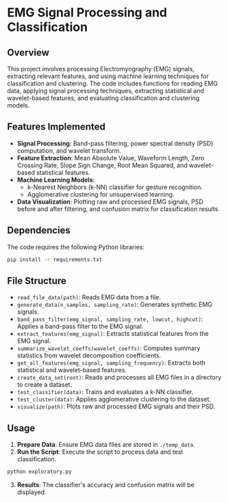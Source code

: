# EMG Signal Processing and Classification

## Overview
This project involves processing Electromyography (EMG) signals, extracting relevant features, and using machine learning techniques for classification and clustering. The code includes functions for reading EMG data, applying signal processing techniques, extracting statistical and wavelet-based features, and evaluating classification and clustering models.

## Features Implemented
- **Signal Processing**: Band-pass filtering, power spectral density (PSD) computation, and wavelet transform.
- **Feature Extraction**: Mean Absolute Value, Waveform Length, Zero Crossing Rate, Slope Sign Change, Root Mean Squared, and wavelet-based statistical features.
- **Machine Learning Models**:
  - k-Nearest Neighbors (k-NN) classifier for gesture recognition.
  - Agglomerative clustering for unsupervised learning.
- **Data Visualization**: Plotting raw and processed EMG signals, PSD before and after filtering, and confusion matrix for classification results.

## Dependencies
The code requires the following Python libraries:
```sh
pip install -r requirements.txt
```

## File Structure
- `read_file_data(path)`: Reads EMG data from a file.
- `generate_data(n_samples, sampling_rate)`: Generates synthetic EMG signals.
- `band_pass_filter(emg_signal, sampling_rate, lowcut, highcut)`: Applies a band-pass filter to the EMG signal.
- `extract_features(emg_signal)`: Extracts statistical features from the EMG signal.
- `summarize_wavelet_coeffs(wavelet_coeffs)`: Computes summary statistics from wavelet decomposition coefficients.
- `get_all_features(emg_signal, sampling_frequency)`: Extracts both statistical and wavelet-based features.
- `create_data_set(root)`: Reads and processes all EMG files in a directory to create a dataset.
- `test_classifier(data)`: Trains and evaluates a k-NN classifier.
- `test_cluster(data)`: Applies agglomerative clustering to the dataset.
- `visualize(path)`: Plots raw and processed EMG signals and their PSD.

## Usage
1. **Prepare Data**: Ensure EMG data files are stored in `./temp_data`.
2. **Run the Script**: Execute the script to process data and test classification.
```sh
python exploratory.py
```

3. **Results**: The classifier's accuracy and confusion matrix will be displayed.